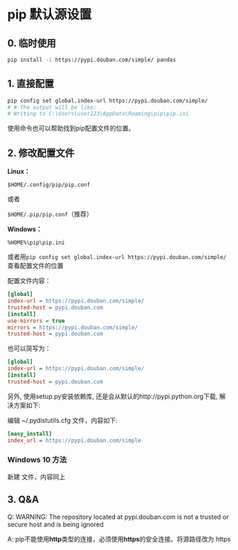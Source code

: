 # pip 默认源设置

## 0. 临时使用

```bash
pip install -i https://pypi.douban.com/simple/ pandas
```

## 1. 直接配置

```bash
pip config set global.index-url https://pypi.douban.com/simple/
# # The output will be like:
# Writing to C:\Users\user123\AppData\Roaming\pip\pip.ini
```

使用命令也可以帮助找到pip配置文件的位置。

## 2. 修改配置文件

**Linux：**

`$HOME/.config/pip/pip.conf `

或者

`$HOME/.pip/pip.conf`（推荐）

**Windows：**

`%HOME%\pip\pip.ini`

或者用`pip config set global.index-url https://pypi.douban.com/simple/`查看配置文件的位置

配置文件内容：

```ini
[global]
index-url = https://pypi.douban.com/simple/
trusted-host = pypi.douban.com
[install]
use-mirrors = true
mirrors = https://pypi.douban.com/simple/
trusted-host = pypi.douban.com
```

也可以简写为：

```ini
[global]
index-url = https://pypi.douban.com/simple/
[install]
trusted-host = pypi.douban.com
```

另外, 使用setup.py安装依赖库, 还是会从默认的http://pypi.python.org下载, 解决方案如下:

编辑 ~/.pydistutils.cfg 文件，内容如下:

```ini
[easy_install]
index_url = https://pypi.douban.com/simple
```

### Windows 10 方法

新建  文件，内容同上

## 3. Q&A

Q: WARNING: The repository located at pypi.douban.com is not a trusted or secure host and is being ignored

A: pip不能使用**http**类型的连接，必须使用**https**的安全连接。将源路径改为 https
